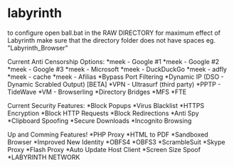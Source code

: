 # labyrinth
to configure open ball.bat in the RAW DIRECTORY
for maximum effect of Labyrinth make sure that the directory folder does not have spaces eg. "Labyrinth_Browser"

Current Anti Censorship Options:
  *meek - Google #1
  *meek - Google #2
  *meek - Google #3
  *meek - Microsoft
  *meek - DuckDuckGo
  *meek - adfly
  *meek - cache
  *meek - Afilias
  *Bypass Port Filtering
  *Dynamic IP (DSO - Dynamic Scrabled Output) [BETA]
  *VPN - Ultrasurf (third party)
  *PPTP - TideWave
  *VM - Browserling
  *Directory Bridges
  *MFS
  *FTE

Current Security Features:
  *Block Popups
  *Virus Blacklist
  *HTTPS Encryption
  *Block HTTP Requests
  *Block Redirections
  *Anti Spy
  *Clipboard Spoofing
  *Secure Downloads
  *Incognito Browsing
  
Up and Comming Features!
  *PHP Proxy
  *HTML to PDF
  *Sandboxed Browser
  *Improved New Identity
  *OBFS4
  *OBFS3
  *ScrambleSuit
  *Skype Proxy
  *Flash Proxy
  *Auto Update Host Client
  *Screen Size Spoof
  *LABYRINTH NETWORK
